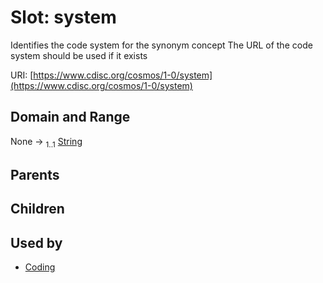 
# Slot: system


Identifies the code system for the synonym concept The URL of the code system should be used if it exists

URI: [https://www.cdisc.org/cosmos/1-0/system](https://www.cdisc.org/cosmos/1-0/system)


## Domain and Range

None &#8594;  <sub>1..1</sub> [String](types/String.md)

## Parents


## Children


## Used by

 * [Coding](Coding.md)
